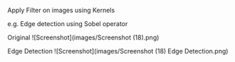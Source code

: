 Apply Filter on images using Kernels

e.g. Edge detection using Sobel operator

Original
![Screenshot](images/Screenshot (18).png)

Edge Detection
![Screenshot](images/Screenshot (18) Edge Detection.png)
